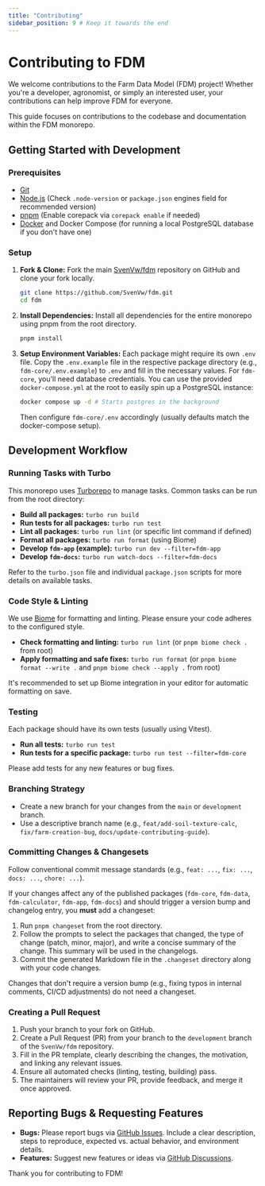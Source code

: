 ```yaml
---
title: "Contributing"
sidebar_position: 9 # Keep it towards the end
---
```


# Contributing to FDM

We welcome contributions to the Farm Data Model (FDM) project! Whether you're a developer, agronomist, or simply an interested user, your contributions can help improve FDM for everyone.

This guide focuses on contributions to the codebase and documentation within the FDM monorepo.

## Getting Started with Development

### Prerequisites
*   [Git](https://git-scm.com/)
*   [Node.js](https://nodejs.org/) (Check `.node-version` or `package.json` engines field for recommended version)
*   [pnpm](https://pnpm.io/) (Enable corepack via `corepack enable` if needed)
*   [Docker](https://www.docker.com/) and Docker Compose (for running a local PostgreSQL database if you don't have one)

### Setup
1.  **Fork & Clone:** Fork the main [SvenVw/fdm](https://github.com/SvenVw/fdm) repository on GitHub and clone your fork locally.
    ```bash
    git clone https://github.com/SvenVw/fdm.git
    cd fdm
    ```
2.  **Install Dependencies:** Install all dependencies for the entire monorepo using pnpm from the root directory.
    ```bash
    pnpm install
    ```
3.  **Setup Environment Variables:** Each package might require its own `.env` file. Copy the `.env.example` file in the respective package directory (e.g., `fdm-core/.env.example`) to `.env` and fill in the necessary values. For `fdm-core`, you'll need database credentials. You can use the provided `docker-compose.yml` at the root to easily spin up a PostgreSQL instance:
    ```bash
    docker compose up -d # Starts postgres in the background
    ```
    Then configure `fdm-core/.env` accordingly (usually defaults match the docker-compose setup).

## Development Workflow

### Running Tasks with Turbo
This monorepo uses [Turborepo](https://turbo.build/repo) to manage tasks. Common tasks can be run from the root directory:

*   **Build all packages:** `turbo run build`
*   **Run tests for all packages:** `turbo run test`
*   **Lint all packages:** `turbo run lint` (or specific lint command if defined)
*   **Format all packages:** `turbo run format` (using Biome)
*   **Develop `fdm-app` (example):** `turbo run dev --filter=fdm-app`
*   **Develop `fdm-docs`:** `turbo run watch-docs --filter=fdm-docs`

Refer to the `turbo.json` file and individual `package.json` scripts for more details on available tasks.

### Code Style & Linting
We use [Biome](https://biomejs.dev/) for formatting and linting. Please ensure your code adheres to the configured style.

*   **Check formatting and linting:** `turbo run lint` (or `pnpm biome check .` from root)
*   **Apply formatting and safe fixes:** `turbo run format` (or `pnpm biome format --write .` and `pnpm biome check --apply .` from root)

It's recommended to set up Biome integration in your editor for automatic formatting on save.

### Testing
Each package should have its own tests (usually using Vitest).

*   **Run all tests:** `turbo run test`
*   **Run tests for a specific package:** `turbo run test --filter=fdm-core`

Please add tests for any new features or bug fixes.

### Branching Strategy
*   Create a new branch for your changes from the `main` or `development` branch.
*   Use a descriptive branch name (e.g., `feat/add-soil-texture-calc`, `fix/farm-creation-bug`, `docs/update-contributing-guide`).

### Committing Changes & Changesets
Follow conventional commit message standards (e.g., `feat: ...`, `fix: ...`, `docs: ...`, `chore: ...`).

If your changes affect any of the published packages (`fdm-core`, `fdm-data`, `fdm-calculator`, `fdm-app`, `fdm-docs`) and should trigger a version bump and changelog entry, you **must** add a changeset:

1.  Run `pnpm changeset` from the root directory.
2.  Follow the prompts to select the packages that changed, the type of change (patch, minor, major), and write a concise summary of the change. This summary will be used in the changelogs.
3.  Commit the generated Markdown file in the `.changeset` directory along with your code changes.

Changes that don't require a version bump (e.g., fixing typos in internal comments, CI/CD adjustments) do not need a changeset.

### Creating a Pull Request
1.  Push your branch to your fork on GitHub.
2.  Create a Pull Request (PR) from your branch to the `development` branch of the `SvenVw/fdm` repository.
3.  Fill in the PR template, clearly describing the changes, the motivation, and linking any relevant issues.
4.  Ensure all automated checks (linting, testing, building) pass.
5.  The maintainers will review your PR, provide feedback, and merge it once approved.

## Reporting Bugs & Requesting Features

*   **Bugs:** Please report bugs via [GitHub Issues](https://github.com/SvenVw/fdm/issues). Include a clear description, steps to reproduce, expected vs. actual behavior, and environment details.
*   **Features:** Suggest new features or ideas via [GitHub Discussions](https://github.com/SvenVw/fdm/discussions/categories/ideas).

Thank you for contributing to FDM!
